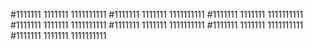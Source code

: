 #1111111
1111111
1111111111
#1111111
1111111
1111111111
#1111111
1111111
1111111111
#1111111
1111111
1111111111
#1111111
1111111
1111111111
#1111111
1111111
1111111111
#1111111
1111111
1111111111
